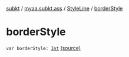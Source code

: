 [subkt](../../index.md) / [myaa.subkt.ass](../index.md) / [StyleLine](index.md) / [borderStyle](./border-style.md)

# borderStyle

`var borderStyle: `[`Int`](https://kotlinlang.org/api/latest/jvm/stdlib/kotlin/-int/index.html) [(source)](https://github.com/Myaamori/SubKt/blob/0.1.4/src/main/kotlin/myaa/subkt/ass/parser.kt#L559)